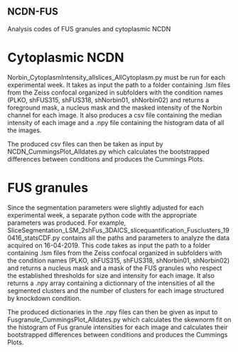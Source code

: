 ## NCDN-FUS
Analysis codes of FUS granules and cytoplasmic NCDN

# Cytoplasmic NCDN

Norbin_CytoplasmIntensity_allslices_AllCytoplasm.py must be run for each experimental week. It takes as input the path to a folder containing .lsm files from the Zeiss confocal organized in subfolders with the condition names (PLKO, shFUS315, shFUS318, shNorbin01, shNorbin02) and returns a foreground mask, a nucleus mask and the masked intensity of the Norbin channel for each image. It also produces a csv file containing the median intensity of each image and a .npy file containing the histogram data of all the images.

The produced csv files can then be taken as input by NCDN_CummingsPlot_Alldates.py which calculates the bootstrapped differences between conditions and produces the Cummings Plots.

# FUS granules

Since the segmentation parameters were slightly adjusted for each experimental week, a separate python code with the appropriate parameters was produced. For example, SliceSegmentation_LSM_2shFus_3DAICS_slicequantification_Fusclusters_190416_statsCDF.py contains all the paths and parameters to analyze the data acquired on 16-04-2019. This code takes as input the path to a folder containing .lsm files from the Zeiss confocal organized in subfolders with the condition names (PLKO, shFUS315, shFUS318, shNorbin01, shNorbin02) and returns a nucleus mask and a mask of the FUS granules who respect the established thresholds for size and intensity for each image. It also returns a .npy array containing a dictionnary of the intensities of all the segmented clusters and the number of clusters for each image structured by knockdown condition.

The produced dictionaries in the .npy files can then be given as input to Fusgranule_CummingsPlot_Alldates.py which calculates the skewnorm fit on the histogram of Fus granule intensities for each image and calculates their bootstrapped differences between conditions and produces the Cummings Plots.
